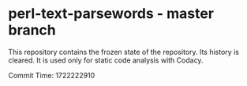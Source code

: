 # perl-text-parsewords - master branch

This repository contains the frozen state of the repository.
Its history is cleared. It is used only for static code
analysis with Codacy.

Commit Time: 1722222910